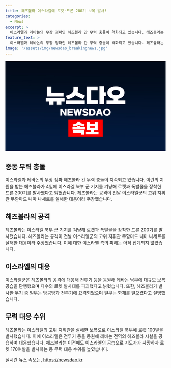 ```yaml
---
title: 헤즈볼라 이스라엘에 로켓·드론 200기 보복 발사!
categories:
  - News
excerpt: >
  이스라엘과 레바논의 무장 정파인 헤즈볼라 간 무력 충돌이 격화되고 있습니다. 헤즈볼라는 이스라엘 북부의 군 기지를 겨냥해 로켓과 폭발물을 장착한 드론 200기를 발사했으며, 이에 대한 이스라엘의 반격으로 대규모 보복 공습이 이뤄졌습니다. 이번 충돌은 지난달 이스라엘의 헤즈볼라 최고위급 지휘관 사망 이후 높아진 긴장 상태에서 벌어진 것으로 보입니다. (사진=)
feature_text: >
  이스라엘과 레바논의 무장 정파인 헤즈볼라 간 무력 충돌이 격화되고 있습니다. 헤즈볼라는 이스라엘 북부의 군 기지를 겨냥해 로켓과 폭발물을 장착한 드론 200기를 발사했으며, 이에 대한 이스라엘의 반격으로 대규모 보복 공습이 이뤄졌습니다. 이번 충돌은 지난달 이스라엘의 헤즈볼라 최고위급 지휘관 사망 이후 높아진 긴장 상태에서 벌어진 것으로 보입니다. (사진=)
image: '/assets/img/newsdao_breakingnews.jpg'
---
```


<p><img src="/assets/img/newsdao_breakingnews.jpg" alt="bookingtag 속보" /></p>

<h2 data-ke-size="size26">중동 무력 충돌</h2>

<p data-ke-size="size16">이스라엘과 레바논의 무장 정파 헤즈볼라 간 무력 충돌이 지속되고 있습니다. 이란의 지원을 받는 헤즈볼라가 4일에 이스라엘 북부 군 기지를 겨냥해 로켓과 폭발물을 장착한 드론 200기를 발사했다고 밝혔습니다. 헤즈볼라는 공격이 전날 이스라엘군의 고위 지휘관 무함마드 니마 나세르를 살해한 대응이라 주장했습니다.</p>

<h2 data-ke-size="size26">헤즈볼라의 공격</h2>

<p data-ke-size="size16">헤즈볼라는 이스라엘 북부 군 기지를 겨냥해 로켓과 폭발물을 장착한 드론 200기를 발사했습니다. 헤즈볼라는 공격이 전날 이스라엘군의 고위 지휘관 무함마드 니마 나세르를 살해한 대응이라 주장했습니다. 이에 대한 이스라엘 측의 피해는 아직 집계되지 않았습니다.</p>

<h2 data-ke-size="size26">이스라엘의 대응</h2>

<p data-ke-size="size16">이스라엘군은 헤즈볼라의 공격에 대응해 전투기 등을 동원해 레바논 남부에 대규모 보복 공습을 단행했으며 다수의 로켓 발사대를 파괴했다고 밝혔습니다. 또한, 헤즈볼라가 발사한 무기 중 일부는 방공망과 전투기에 요격되었으며 일부는 화재를 일으켰다고 설명했습니다.</p>

<h2 data-ke-size="size26">무력 대응 수위</h2>

<p data-ke-size="size16">헤즈볼라는 이스라엘의 고위 지휘관을 살해한 보복으로 이스라엘 북부에 로켓 100발을 발사했습니다. 이에 이스라엘은 전투기 등을 동원해 레바논 전역의 헤즈볼라 시설을 공습하며 대응했습니다. 헤즈볼라는 이전에도 이스라엘의 공습으로 지도자가 사망하자 로켓 170여발을 발사하는 등 무력 대응 수위를 높였습니다.</p>
실시간 뉴스 속보는, <a href="https://newsdao.kr" rel="dofollow">https://newsdao.kr</a>


